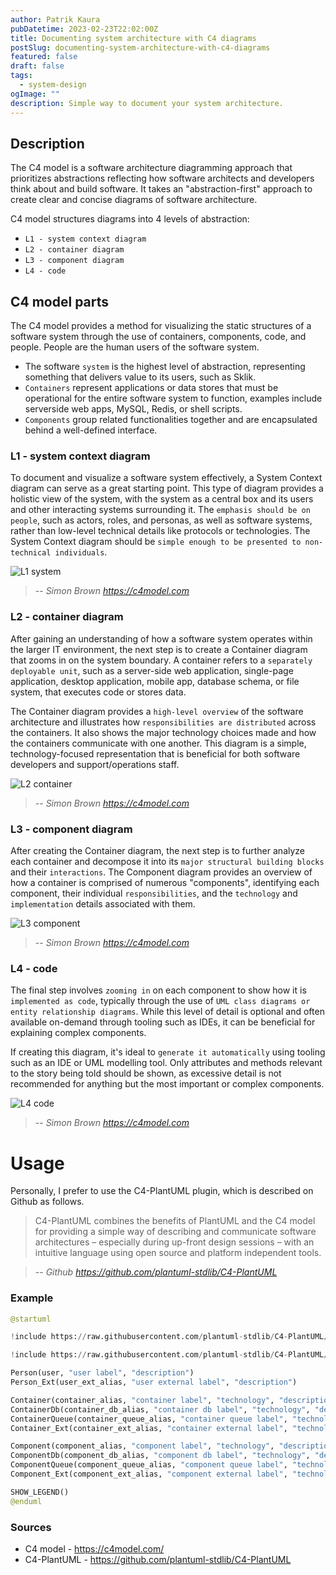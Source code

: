 ```yaml
---
author: Patrik Kaura
pubDatetime: 2023-02-23T22:02:00Z
title: Documenting system architecture with C4 diagrams
postSlug: documenting-system-architecture-with-c4-diagrams
featured: false
draft: false
tags:
  - system-design
ogImage: ""
description: Simple way to document your system architecture.
---
```


## Description

The C4 model is a software architecture diagramming approach that prioritizes abstractions
reflecting how software architects and developers think about and build software.
It takes an "abstraction-first" approach to create clear and concise diagrams of software
architecture.

C4 model structures diagrams into 4 levels of abstraction:

- `L1 - system context diagram`
- `L2 - container diagram`
- `L3 - component diagram`
- `L4 - code`

## C4 model parts

The C4 model provides a method for visualizing the static structures of a software
system through the use of containers, components, code, and people.
People are the human users of the software system.

- The software `system` is the highest
  level of abstraction, representing something that delivers value to its users, such as Sklik.
- `Containers` represent applications or data stores that must be operational for the entire
  software system to function, examples include serverside web apps, MySQL, Redis, or
  shell scripts.
- `Components` group related functionalities together and are encapsulated
  behind a well-defined interface.

### L1 - system context diagram

To document and visualize a software system effectively, a System Context diagram can serve as a great starting point. This type of diagram provides a holistic view of the system, with the system as a central box and its users and other interacting systems surrounding it. The `emphasis should be on people`, such as actors, roles, and personas, as well as software systems, rather than low-level technical details like protocols or technologies. The System Context diagram should be `simple enough to be presented to non-technical individuals`.

![L1 system](/assets/c4/l1-system.png)

> -- <cite>Simon Brown https://c4model.com</cite>

### L2 - container diagram

After gaining an understanding of how a software system operates within the larger IT environment, the next step is to create a Container diagram that zooms in on the system boundary. A container refers to a `separately deployable unit`, such as a server-side web application, single-page application, desktop application, mobile app, database schema, or file system, that executes code or stores data.

The Container diagram provides a `high-level overview` of the software architecture and illustrates how `responsibilities are distributed` across the containers. It also shows the major technology choices made and how the containers communicate with one another. This diagram is a simple, technology-focused representation that is beneficial for both software developers and support/operations staff.

![L2 container](/assets/c4/l2-container.png)

> -- <cite>Simon Brown https://c4model.com</cite>

### L3 - component diagram

After creating the Container diagram, the next step is to further analyze each container and decompose it into its `major structural building blocks` and their `interactions`. The Component diagram provides an overview of how a container is comprised of numerous "components", identifying each component, their individual `responsibilities`, and the `technology` and `implementation` details associated with them.

![L3 component](/assets/c4/l3-component.png)

> -- <cite>Simon Brown https://c4model.com</cite>

### L4 - code

The final step involves `zooming in` on each component to show how it is `implemented as code`, typically through the use of `UML class diagrams or entity relationship diagrams`. While this level of detail is optional and often available on-demand through tooling such as IDEs, it can be beneficial for explaining complex components.

If creating this diagram, it's ideal to `generate it automatically` using tooling such as an IDE or UML modelling tool. Only attributes and methods relevant to the story being told should be shown, as excessive detail is not recommended for anything but the most important or complex components.

![L4 code](/assets/c4/l4-code.png)

> -- <cite>Simon Brown https://c4model.com</cite>

# Usage

Personally, I prefer to use the C4-PlantUML plugin, which is described on Github as follows.

> C4-PlantUML combines the benefits of PlantUML and the C4 model for providing a simple way of describing and communicate software architectures – especially during up-front design sessions – with an intuitive language using open source and platform independent tools.

> -- <cite>Github https://github.com/plantuml-stdlib/C4-PlantUML</cite>

### Example

```python
@startuml

!include https://raw.githubusercontent.com/plantuml-stdlib/C4-PlantUML/master/C4_Container.puml

!include https://raw.githubusercontent.com/plantuml-stdlib/C4-PlantUML/master/C4_Component.puml

Person(user, "user label", "description")
Person_Ext(user_ext_alias, "user external label", "description")

Container(container_alias, "container label", "technology", "description")
ContainerDb(container_db_alias, "container db label", "technology", "description")
ContainerQueue(container_queue_alias, "container queue label", "technology", "description")
Container_Ext(container_ext_alias, "container external label", "technology", "description")

Component(component_alias, "component label", "technology", "description")
ComponentDb(component_db_alias, "component db label", "technology", "description")
ComponentQueue(component_queue_alias, "component queue label", "technology", "description")
Component_Ext(component_ext_alias, "component external label", "technology", "description")

SHOW_LEGEND()
@enduml
```

### Sources

- C4 model - https://c4model.com/
- C4-PlantUML - https://github.com/plantuml-stdlib/C4-PlantUML
